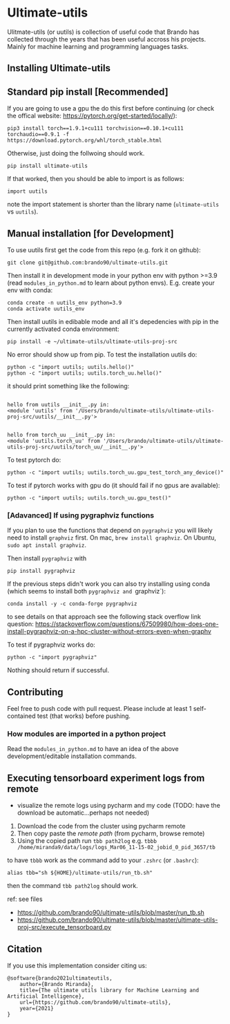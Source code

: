 # Ultimate-utils

Ulitmate-utils (or uutils) is collection of useful code that Brando has collected through the years that has been useful accross his projects.
Mainly for machine learning and programming languages tasks.

## Installing Ultimate-utils

## Standard pip install [Recommended]

If you are going to use a gpu the do this first before continuing 
(or check the offical website: https://pytorch.org/get-started/locally/):
```angular2html
pip3 install torch==1.9.1+cu111 torchvision==0.10.1+cu111 torchaudio==0.9.1 -f https://download.pytorch.org/whl/torch_stable.html
```
Otherwise, just doing the follwoing should work.
```
pip install ultimate-utils
```
If that worked, then you should be able to import is as follows:
```
import uutils
```

note the import statement is shorter than the library name (`ultimate-utils` vs `uutils`).

## Manual installation [for Development]

To use uutils first get the code from this repo (e.g. fork it on github):

```
git clone git@github.com:brando90/ultimate-utils.git
```

Then install it in development mode in your python env with python >=3.9
(read `modules_in_python.md` to learn about python envs).
E.g. create your env with conda:

```
conda create -n uutils_env python=3.9
conda activate uutils_env
```

Then install uutils in edibable mode and all it's depedencies with pip in the currently activated conda environment:

```
pip install -e ~/ultimate-utils/ultimate-utils-proj-src
```

No error should show up from pip.
To test the installation uutils do:

```
python -c "import uutils; uutils.hello()"
python -c "import uutils; uutils.torch_uu.hello()"
```

it should print something like the following:

```

hello from uutils __init__.py in:
<module 'uutils' from '/Users/brando/ultimate-utils/ultimate-utils-proj-src/uutils/__init__.py'>


hello from torch_uu __init__.py in:
<module 'uutils.torch_uu' from '/Users/brando/ultimate-utils/ultimate-utils-proj-src/uutils/torch_uu/__init__.py'>

```

To test pytorch do:
```
python -c "import uutils; uutils.torch_uu.gpu_test_torch_any_device()"
```
To test if pytorch works with gpu do (it should fail if no gpus are available):
```
python -c "import uutils; uutils.torch_uu.gpu_test()"
```

### [Adavanced] If using pygraphviz functions 

If you plan to use the functions that depend on `pygraphviz` you will likely need to install `graphviz` first. 
On mac, `brew install graphviz`. 
On Ubuntu, `sudo apt install graphviz`. 

Then install `pygraphviz` with 
```
pip install pygraphviz
```

If the previous steps didn't work you can also try installing using conda
(which seems to install both `pygraphviz and `graphviz`):
```
conda install -y -c conda-forge pygraphviz
```
to see details on that approach see the following stack overflow link question: 
https://stackoverflow.com/questions/67509980/how-does-one-install-pygraphviz-on-a-hpc-cluster-without-errors-even-when-graphv

To test if pygraphviz works do:
```
python -c "import pygraphviz"
```

Nothing should return if successful.

## Contributing

Feel free to push code with pull request.
Please include at least 1 self-contained test (that works) before pushing.

### How modules are imported in a python project

Read the `modules_in_python.md` to have an idea of the above development/editable installation commands. 

## Executing tensorboard experiment logs from remote

- visualize the remote logs using pycharm and my code (TODO: have the download be automatic...perhaps not needed)

1. Download the code from the cluster using pycharm remote
2. Then copy paste the *remote path* (from pycharm, browse remote)
3. Using the copied path run `tbb path2log` e.g. `tbbb /home/miranda9/data/logs/logs_Mar06_11-15-02_jobid_0_pid_3657/tb`

to have `tbbb` work as the command add to your `.zshrc` (or `.bashrc`):
```
alias tbb="sh ${HOME}/ultimate-utils/run_tb.sh"
```

then the command `tbb path2log` should work.

ref: see files
- https://github.com/brando90/ultimate-utils/blob/master/run_tb.sh
- https://github.com/brando90/ultimate-utils/blob/master/ultimate-utils-proj-src/execute_tensorboard.py

## Citation
If you use this implementation consider citing us:

```
@software{brando2021ultimateutils,
    author={Brando Miranda},
    title={The ultimate utils library for Machine Learning and Artificial Intelligence},
    url={https://github.com/brando90/ultimate-utils},
    year={2021}
}
```
